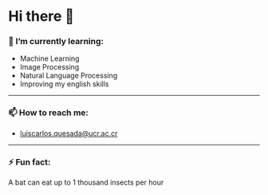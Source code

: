 # Hi there 👋
### 🌱 I’m currently learning:
* Machine Learning
* Image Processing
* Natural Language Processing 
* Improving my english skills
---
### 📫 How to reach me:
* luiscarlos.quesada@ucr.ac.cr
---

### ⚡ Fun fact:
 A bat can eat up to 1 thousand insects per hour
